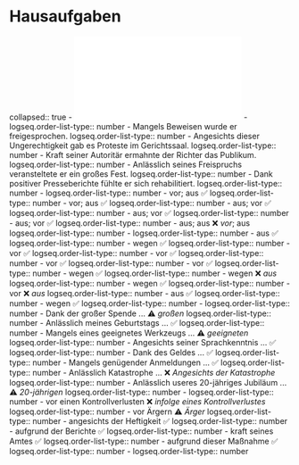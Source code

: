 # Hausaufgaben
collapsed:: true
	- ![Kausale Präpositionen.pdf](../assets/kausale_präpositionen_1698055291760_0.pdf)
		- logseq.order-list-type:: number
			- Mangels Beweisen wurde er freigesprochen.
			  logseq.order-list-type:: number
			- Angesichts dieser Ungerechtigkeit gab es Proteste im Gerichtssaal.
			  logseq.order-list-type:: number
			- Kraft seiner Autoritär ermahnte der Richter das Publikum.
			  logseq.order-list-type:: number
			- Anlässlich seines Freispruchs veransteltete er ein großes Fest.
			  logseq.order-list-type:: number
			- Dank positiver Presseberichte fühlte er sich rehabilitiert.
			  logseq.order-list-type:: number
		- logseq.order-list-type:: number
			- vor; aus ✅
			  logseq.order-list-type:: number
			- vor; aus ✅
			  logseq.order-list-type:: number
			- aus; vor ✅
			  logseq.order-list-type:: number
			- aus; vor ✅
			  logseq.order-list-type:: number
			- aus; vor ✅
			  logseq.order-list-type:: number
			- aus; aus ❌ *vor*; aus
			  logseq.order-list-type:: number
		- logseq.order-list-type:: number
			- aus ✅
			  logseq.order-list-type:: number
			- wegen ✅
			  logseq.order-list-type:: number
			- vor ✅
			  logseq.order-list-type:: number
			- vor ✅
			  logseq.order-list-type:: number
			- vor ✅
			  logseq.order-list-type:: number
			- vor ✅
			  logseq.order-list-type:: number
			- wegen ✅
			  logseq.order-list-type:: number
			- wegen ❌ *aus*
			  logseq.order-list-type:: number
			- wegen ✅
			  logseq.order-list-type:: number
			- vor ❌ *aus*
			  logseq.order-list-type:: number
			- aus ✅
			  logseq.order-list-type:: number
			- wegen ✅
			  logseq.order-list-type:: number
		- logseq.order-list-type:: number
			- Dank der großer Spende ... ⚠️ *großen*
			  logseq.order-list-type:: number
			- Anlässlich meines Geburtstags ... ✅
			  logseq.order-list-type:: number
			- Mangels eines geeignetes Werkzeugs ... ⚠️ *geeigneten*
			  logseq.order-list-type:: number
			- Angesichts seiner Sprachkenntnis ... ✅
			  logseq.order-list-type:: number
			- Dank des Geldes ... ✅
			  logseq.order-list-type:: number
			- Mangels genügender Anmeldungen ... ✅
			  logseq.order-list-type:: number
			- Anlässlich Katastrophe ... ❌ *Angesichts der Katastrophe*
			  logseq.order-list-type:: number
			- Anlässlich useres 20-jähriges Jubiläum ... ⚠️ *20-jährigen*
			  logseq.order-list-type:: number
		- logseq.order-list-type:: number
			- vor einen Kontrollverlusten ❌ *infolge eines Kontrollverlustes*
			  logseq.order-list-type:: number
			- vor Ärgern ⚠️ *Ärger*
			  logseq.order-list-type:: number
			- angesichts der Heftigkeit ✅
			  logseq.order-list-type:: number
			- aufgrund der Berichte ✅
			  logseq.order-list-type:: number
			- kraft seines Amtes ✅
			  logseq.order-list-type:: number
			- aufgrund dieser Maßnahme ✅
			  logseq.order-list-type:: number
			- logseq.order-list-type:: number